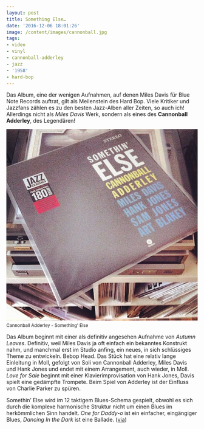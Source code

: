 ```yaml
---
layout: post
title: Something Else…
date: '2016-12-06 18:01:26'
image: /content/images/cannonball.jpg
tags:
- video
- vinyl
- cannonball-adderley
- jazz
- '1958'
- hard-bop
---
```


Das Album, eine der wenigen Aufnahmen, auf denen Miles Davis für Blue Note Records auftrat, gilt als Meilenstein des Hard Bop. Viele Kritiker und Jazzfans zählen es zu den besten Jazz-Alben aller Zeiten, so auch ich! Allerdings nicht als *Miles Davis* Werk, sondern als eines des **Cannonball Adderley**, des Legendären!

![Cannonball Adderley - Something' Else](/content/images/2016/12/dcac2f14b1dd11e3ac9f0acc7f6b018e_8.jpg)
<small>Cannonball Adderley - Something' Else</small>

Das Album beginnt mit einer als definitiv angesehen Aufnahme von *Autumn Leaves*. Definitiv, weil Miles Davis ja oft einfach ein bekanntes Konstrukt nahm, und manchmal erst im Studio anfing, ein neues, in sich schlüssiges Theme zu entwickeln. Bebop Head. Das Stück hat eine relativ lange Einleitung in Moll, gefolgt von Soli von Cannonball Adderley, Miles Davis und Hank Jones und endet mit einem Arrangement, auch wieder, in Moll. *Love for Sale* beginnt mit einer Klavierimprovisation von Hank Jones, Davis spielt eine gedämpfte Trompete. Beim Spiel von Adderley ist der Einfluss von Charlie Parker zu spüren.

Somethin’ Else wird im 12 taktigem Blues-Schema gespielt, obwohl es sich durch die komplexe harmonische Struktur nicht um einen Blues im herkömmlichen Sinn handelt. *One for Daddy-o* ist ein einfacher, eingängiger Blues, *Dancing In the Dark* ist eine Ballade. ([via](https://de.wikipedia.org/wiki/Somethin’_Else))
